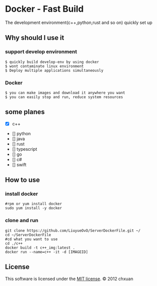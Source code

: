 # Docker - Fast Build

The development environment(c++,python,rust and so on) quickly set up

## Why should I use it 

### support develop environment
	$ quickly build develop-env by using docker
	$ wont contaminate linux environment
	$ Deploy multiple applications simultaneously
### Docker
	$ you can make images and download it anywhere you want
	$ you can easily stop and run, reduce system resources
## some planes   

- [x] c++
- [] python
- [] java
- [] rust
- [] typescript
- [] go
- [] c#
- [] swift

## How to use
### install docker
	#rpm or yum install docker
	sudo yum install -y docker
### clone and run
	git clone https://github.com/LiuyueOvO/ServerDockerFile.git ~/
    cd ~/ServerDockerFile
	#cd what you want to use
	cd ./c++
    docker build -t c++_img:latest .
	docker run --name=c++ -it -d [IMAGEID]

## License ##
This software is licensed under the [MIT license][1]. © 2012 chxuan

[1]: https://github.com/chxuan/CZPlayer/blob/master/LICENSE